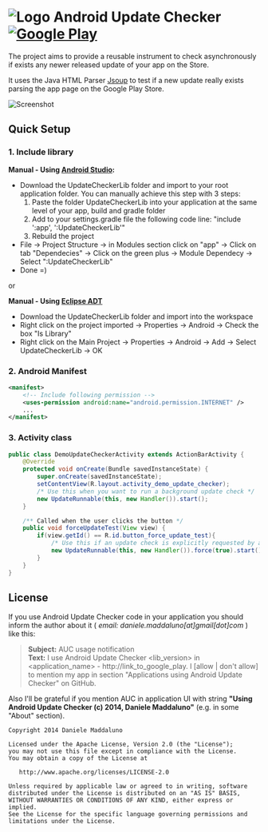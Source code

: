 # ![Logo](https://raw.githubusercontent.com/danielemaddaluno/Android-Update-Checker/master/app/src/main/res/drawable-mdpi/ic_launcher.png) Android Update Checker [![Google Play](http://developer.android.com/images/brand/en_generic_rgb_wo_60.png)](https://play.google.com/store/apps/details?id=com.madx.updatechecker)

The project aims to provide a reusable instrument to check asynchronously if exists any newer released update of your app on the Store.

It uses the Java HTML Parser [Jsoup](http://jsoup.org/) to test if a new update really exists parsing the app page on the Google Play Store.

![Screenshot](https://raw.githubusercontent.com/danielemaddaluno/Android-Update-Checker/master/images/readme_info/readme_info.png)


## Quick Setup

### 1. Include library

**Manual - Using [Android Studio](https://developer.android.com/sdk/installing/studio.html):**
 * Download the UpdateCheckerLib folder and import to your root application folder. 
You can manually achieve this step with 3 steps: 
    1. Paste the folder UpdateCheckerLib into your application at the same level of your app, build and gradle folder
    2. Add to your settings.gradle file the following code line:
    "include ':app', ':UpdateCheckerLib'"
    3. Rebuild the project
 * File -> Project Structure -> in Modules section click on "app" -> Click on tab "Dependecies" -> Click on the green plus -> Module Dependecy -> Select ":UpdateCheckerLib"
 * Done =)

or

**Manual - Using [Eclipse ADT](http://developer.android.com/sdk/index.html)**
* Download the UpdateCheckerLib folder and import into the workspace
* Right click on the project imported -> Properties -> Android -> Check the box "Is Library"
* Right click on the Main Project -> Properties -> Android -> Add -> Select UpdateCheckerLib -> OK


### 2. Android Manifest
``` xml
<manifest>
	<!-- Include following permission -->
	<uses-permission android:name="android.permission.INTERNET" />
	...
</manifest>
```

### 3. Activity class
``` java
public class DemoUpdateCheckerActivity extends ActionBarActivity {
    @Override
    protected void onCreate(Bundle savedInstanceState) {
        super.onCreate(savedInstanceState);
        setContentView(R.layout.activity_demo_update_checker);
        /* Use this when you want to run a background update check */
        new UpdateRunnable(this, new Handler()).start();
    }

    /** Called when the user clicks the button */
    public void forceUpdateTest(View view) {
        if(view.getId() == R.id.button_force_update_test){
            /* Use this if an update check is explicitly requested by a user action */
            new UpdateRunnable(this, new Handler()).force(true).start();
        }
    }
}
```

## License

If you use Android Update Checker code in your application you should inform the author about it ( *email: daniele.maddaluno[at]gmail[dot]com* ) like this:
> **Subject:** AUC usage notification<br />
> **Text:** I use Android Update Checker &lt;lib_version> in &lt;application_name> - http://link_to_google_play.
> I [allow | don't allow] to mention my app in section "Applications using Android Update Checker" on GitHub.

Also I'll be grateful if you mention AUC in application UI with string **"Using Android Update Checker (c) 2014, Daniele Maddaluno"** (e.g. in some "About" section).

    Copyright 2014 Daniele Maddaluno

    Licensed under the Apache License, Version 2.0 (the "License");
    you may not use this file except in compliance with the License.
    You may obtain a copy of the License at

       http://www.apache.org/licenses/LICENSE-2.0

    Unless required by applicable law or agreed to in writing, software
    distributed under the License is distributed on an "AS IS" BASIS,
    WITHOUT WARRANTIES OR CONDITIONS OF ANY KIND, either express or implied.
    See the License for the specific language governing permissions and
    limitations under the License.